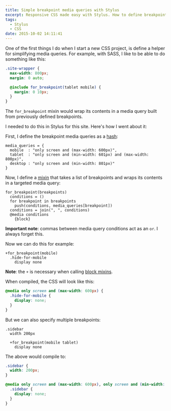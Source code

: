 ```yaml
---
title: Simple breakpoint media queries with Stylus
excerpt: Responsive CSS made easy with Stylus. How to define breakpoint media queries and use a block mixin to target specific breakpoints in your CSS.
tags:
  - Stylus
  - CSS
date: 2015-10-02 14:11:41
---
```



One of the first things I do when I start a new CSS project, is define a helper for simplifying media queries. For example, with SASS, I like to be able to do something like this:

```scss
.site-wrapper {
  max-width: 800px;
  margin: 0 auto;

  @include for_breakpoint(tablet mobile) {
    margin: 0 10px;
  }
}
```

The `for_breakpoint` mixin would wrap its contents in a media query built from previously defined breakpoints.

I needed to do this in Stylus for this site. Here's how I went about it:

First, I define the breakpoint media queries as a [hash](https://learnboost.github.io/stylus/docs/hashes.html):

```stylus
media_queries = {
  mobile  : "only screen and (max-width: 600px)",
  tablet  : "only screen and (min-width: 601px) and (max-width: 800px)",
  desktop : "only screen and (min-width: 801px)"
}
```

Now, I define a [mixin](https://learnboost.github.io/stylus/docs/mixins.html) that takes a list of breakpoints and wraps its contents in a targeted media query:

```stylus
for_breakpoint(breakpoints)
  conditions = ()
  for breakpoint in breakpoints
    push(conditions, media_queries[breakpoint])
  conditions = join(", ", conditions)
  @media conditions
    {block}
```

**Important note**: commas between media query conditions act as an `or`. I always forget this.

Now we can do this for example:

```stylus
+for_breakpoint(mobile)
  .hide-for-mobile
    display none
```

**Note**: the `+` is necessary when calling [block mixins](https://learnboost.github.io/stylus/docs/mixins.html#block-mixins).

When compiled, the CSS will look like this:

```css
@media only screen and (max-width: 600px) {
  .hide-for-mobile {
    display: none;
  }
}
```

But we can also specify multiple breakpoints:

```stylus
.sidebar
  width 200px

  +for_breakpoint(mobile tablet)
    display none
```

The above would compile to:

```css
.sidebar {
  width: 200px;
}

@media only screen and (max-width: 600px), only screen and (min-width: 601px) and (max-width: 800px) {
  .sidebar {
    display: none;
  }
}
```
